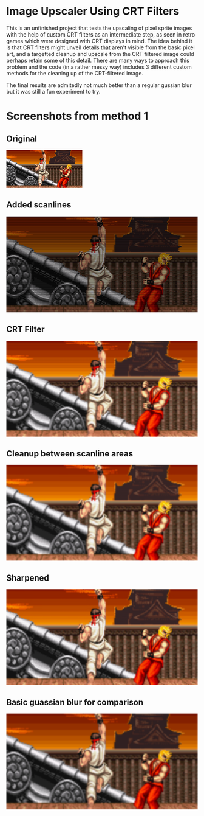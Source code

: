 # Image Upscaler Using CRT Filters

This is an unfinished project that tests the upscaling of pixel sprite images with the help of custom CRT filters as an intermediate step, as seen in retro games which were designed with CRT displays in mind. The idea behind it is that CRT filters might unveil details that aren't visible from the basic pixel art, and a targetted cleanup and upscale from the CRT filtered image could perhaps retain some of this detail. There are many ways to approach this problem and the code (in a rather messy way) includes 3 different custom methods for the cleaning up of the CRT-filtered image.

The final results are admitedly not much better than a regular gussian blur but it was still a fun experiment to try.

# Screenshots from method 1

## Original
![alt text](examples/street_fighter2.png)

## Added scanlines
![alt text](examples/img_scanlines.jpg)

## CRT Filter
![alt text](examples/img_crt.jpg)

## Cleanup between scanline areas
![alt text](examples/img_cleanup.jpg)

## Sharpened
![alt text](examples/img_sharpen.jpg)

## Basic guassian blur for comparison
![alt text](examples/img_basic_blur.jpg)